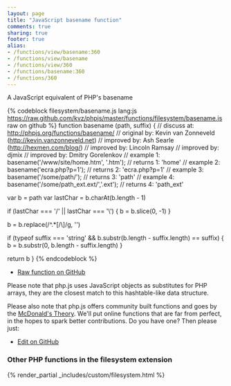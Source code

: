 ```yaml
---
layout: page
title: "JavaScript basename function"
comments: true
sharing: true
footer: true
alias:
- /functions/view/basename:360
- /functions/view/basename
- /functions/view/360
- /functions/basename:360
- /functions/360
---
```

<!-- Generated by Rakefile:build -->
A JavaScript equivalent of PHP's basename

{% codeblock filesystem/basename.js lang:js https://raw.github.com/kvz/phpjs/master/functions/filesystem/basename.js raw on github %}
function basename (path, suffix) {
  //  discuss at: http://phpjs.org/functions/basename/
  // original by: Kevin van Zonneveld (http://kevin.vanzonneveld.net)
  // improved by: Ash Searle (http://hexmen.com/blog/)
  // improved by: Lincoln Ramsay
  // improved by: djmix
  // improved by: Dmitry Gorelenkov
  //   example 1: basename('/www/site/home.htm', '.htm');
  //   returns 1: 'home'
  //   example 2: basename('ecra.php?p=1');
  //   returns 2: 'ecra.php?p=1'
  //   example 3: basename('/some/path/');
  //   returns 3: 'path'
  //   example 4: basename('/some/path_ext.ext/','.ext');
  //   returns 4: 'path_ext'

  var b = path
  var lastChar = b.charAt(b.length - 1)

  if (lastChar === '/' || lastChar === '\\') {
    b = b.slice(0, -1)
  }

  b = b.replace(/^.*[\/\\]/g, '')

  if (typeof suffix === 'string' && b.substr(b.length - suffix.length) == suffix) {
    b = b.substr(0, b.length - suffix.length)
  }

  return b
}
{% endcodeblock %}

 - [Raw function on GitHub](https://github.com/kvz/phpjs/blob/master/functions/filesystem/basename.js)

Please note that php.js uses JavaScript objects as substitutes for PHP arrays, they are 
the closest match to this hashtable-like data structure. 

Please also note that php.js offers community built functions and goes by the 
[McDonald's Theory](https://medium.com/what-i-learned-building/9216e1c9da7d). We'll put online 
functions that are far from perfect, in the hopes to spark better contributions. 
Do you have one? Then please just: 

 - [Edit on GitHub](https://github.com/kvz/phpjs/edit/master/functions/filesystem/basename.js)


### Other PHP functions in the filesystem extension
{% render_partial _includes/custom/filesystem.html %}
